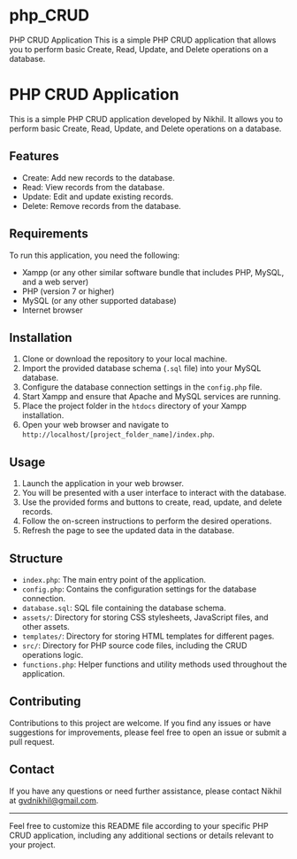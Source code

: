 # php_CRUD
PHP CRUD Application This is a simple PHP CRUD application that allows you to perform basic Create, Read, Update, and Delete operations on a database.


# PHP CRUD Application

This is a simple PHP CRUD application developed by Nikhil. It allows you to perform basic Create, Read, Update, and Delete operations on a database.

## Features

- Create: Add new records to the database.
- Read: View records from the database.
- Update: Edit and update existing records.
- Delete: Remove records from the database.

## Requirements

To run this application, you need the following:

- Xampp (or any other similar software bundle that includes PHP, MySQL, and a web server)
- PHP (version 7 or higher)
- MySQL (or any other supported database)
- Internet browser

## Installation

1. Clone or download the repository to your local machine.
2. Import the provided database schema (`.sql` file) into your MySQL database.
3. Configure the database connection settings in the `config.php` file.
4. Start Xampp and ensure that Apache and MySQL services are running.
5. Place the project folder in the `htdocs` directory of your Xampp installation.
6. Open your web browser and navigate to `http://localhost/[project_folder_name]/index.php`.

## Usage

1. Launch the application in your web browser.
2. You will be presented with a user interface to interact with the database.
3. Use the provided forms and buttons to create, read, update, and delete records.
4. Follow the on-screen instructions to perform the desired operations.
5. Refresh the page to see the updated data in the database.

## Structure

- `index.php`: The main entry point of the application.
- `config.php`: Contains the configuration settings for the database connection.
- `database.sql`: SQL file containing the database schema.
- `assets/`: Directory for storing CSS stylesheets, JavaScript files, and other assets.
- `templates/`: Directory for storing HTML templates for different pages.
- `src/`: Directory for PHP source code files, including the CRUD operations logic.
- `functions.php`: Helper functions and utility methods used throughout the application.

## Contributing

Contributions to this project are welcome. If you find any issues or have suggestions for improvements, please feel free to open an issue or submit a pull request.


## Contact

If you have any questions or need further assistance, please contact Nikhil at gvdnikhil@gmail.com.

---

Feel free to customize this README file according to your specific PHP CRUD application, including any additional sections or details relevant to your project.

